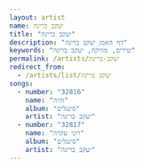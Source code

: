 ```yaml
---
layout: artist
name: יעקב ברינה
title: "יעקב ברינה"
description: "דף האמן יעקב ברינה"
keywords: "שירים, מוזיקה, יעקב ברינה"
permalink: /artists/יעקב-ברינה
redirect_from:
  - /artists/list/יעקב ברינה
songs:
  - number: "32816"
    name: "והיה"
    album: "סינגלים"
    artist: "יעקב ברינה"
  - number: "32817"
    name: "רוני עקרה"
    album: "סינגלים"
    artist: "יעקב ברינה"
---
```

